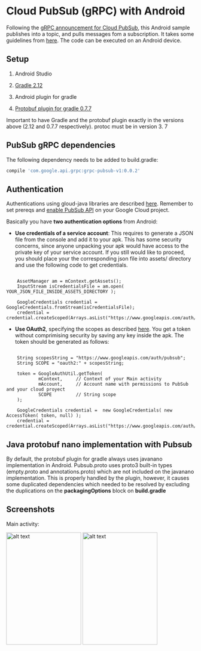 # Cloud PubSub (gRPC) with Android #

Following the [gRPC announcement for Cloud PubSub](https://cloud.google.com/blog/big-data/2016/03/announcing-grpc-alpha-for-google-cloud-pubsub), 
this Android sample publishes into a topic, and pulls messages fom a subscription.
It takes some guidelines from [here](https://cloud.google.com/pubsub/grpc-java).
The code can be executed on an Android device.


## Setup

1) Android Studio

2) [Gradle 2.12](http://gradle.org/gradle-download/)

3) Android plugin for gradle

4) [Protobuf plugin for gradle 0.7.7](https://github.com/google/protobuf-gradle-plugin/tree/v0.7.7)

Important to have Gradle and the protobuf plugin exactly in the versions above (2.12 and 0.7.7 respectively).
protoc must be in version 3.
7
## PubSub gRPC dependencies

The following dependency needs to be added to build.gradle:

```groovy  
compile 'com.google.api.grpc:grpc-pubsub-v1:0.0.2'
```


## Authentication

Authentications using gloud-java libraries are described [here](https://github.com/GoogleCloudPlatform/gcloud-java). Remember to set prereqs and [enable PubSub API](https://cloud.google.com/pubsub/prereqs) on your Google Cloud project.


Basically you have **two authentication options** from Android:

- **Use credentials of a service account**: This requires to generate a JSON file from the console and add it to your apk.
This has some security concerns, since anyone unpacking your apk would have access to the private key of your service account.
If you still would like to proceed, you should place your the corresponding json file
into assets/ directory and use the following code to get credentials.

   
```    

    AssetManager am = mContext.getAssets();
    InputStream isCredentialsFile = am.open( YOUR_JSON_FILE_INSIDE_ASSETS_DIRECTORY );
    
    GoogleCredentials credential = GoogleCredentials.fromStream(isCredentialsFile);
    credential = credential.createScoped(Arrays.asList("https://www.googleapis.com/auth/pubsub"));
```


- **Use OAuth2**, specifying the scopes as described [here](https://developers.google.com/android/guides/http-auth#specifying_scopes). You get a token without comprimising security by saving any key inside the apk. The token should be generated as follows:
   
```    

    String scopesString = "https://www.googleapis.com/auth/pubsub";
    String SCOPE = "oauth2:" + scopesString;
    
    token = GoogleAuthUtil.getToken(
            mContext,     // Context of your Main activity
            mAccount,     // Account name with permissions to PubSub and your cloud proyect
            SCOPE         // String scope
    );
    
    GoogleCredentials credential =  new GoogleCredentials( new AccessToken( token, null) );
    credential = credential.createScoped(Arrays.asList("https://www.googleapis.com/auth/pubsub"));
```
   

## Java protobuf nano implementation with Pubsub

By default, the protobuf plugin for gradle always uses javanano implementation in Android.
Pubsub.proto uses proto3 built-in types (empty.proto and annotations.proto) which are not included
on the javanano implementation. This is properly handled by the plugin, however, it causes some duplicated dependencies which needed to be resolved by excluding the duplications on the **packagingOptions** block on **build.gradle**

## Screenshots

Main activity:

<img src="https://raw.githubusercontent.com/rafaelsf80/cloud-pubsub-grpc-android/master/app/screenshots/main1.png" alt="alt text" width="200" height="300">
<img src="https://raw.githubusercontent.com/rafaelsf80/cloud-pubsub-grpc-android/master/app/screenshots/main2.png" alt="alt text" width="200" height="300">

